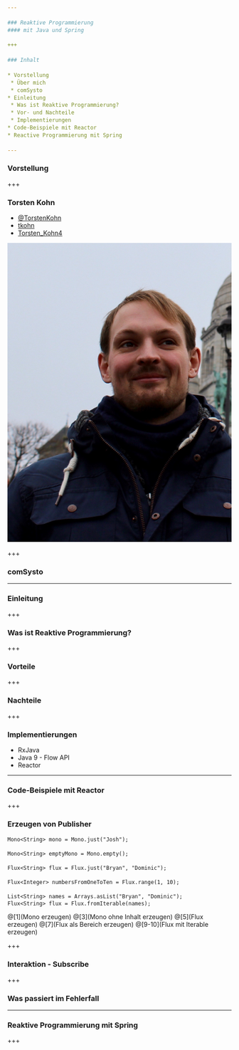 ```yaml
---

### Reaktive Programmierung 
#### mit Java und Spring

+++

### Inhalt

* Vorstellung
 * Über mich
 * comSysto
* Einleitung
 * Was ist Reaktive Programmierung?
 * Vor- und Nachteile
 * Implementierungen
* Code-Beispiele mit Reactor
* Reactive Programmierung mit Spring

---
```


### Vorstellung

+++

### Torsten Kohn

* <i class="fa fa-twitter-square"></i> [@TorstenKohn](https://twitter.com/TorstenKohn)
* <i class="fa fa-github-square"></i> [tkohn](https://github.com/tkohn)
* <i class="fa fa-xing-square"></i> [Torsten_Kohn4](https://www.xing.com/profile/Torsten_Kohn4)

<img class="profile-picture" src="/assets/profil_tk.jpg" alt="Profilbild von Torsten Kohn">

+++

### comSysto

---

### Einleitung

+++

### Was ist Reaktive Programmierung?

+++

### Vorteile

+++

### Nachteile

+++

### Implementierungen

* RxJava
* Java 9 - Flow API
* Reactor

---

### Code-Beispiele mit Reactor

+++

### Erzeugen von Publisher

```
Mono<String> mono = Mono.just("Josh");

Mono<String> emptyMono = Mono.empty();

Flux<String> flux = Flux.just("Bryan", "Dominic");

Flux<Integer> numbersFromOneToTen = Flux.range(1, 10);

List<String> names = Arrays.asList("Bryan", "Dominic");
Flux<String> flux = Flux.fromIterable(names);
```
@[1](Mono erzeugen)
@[3](Mono ohne Inhalt erzeugen)
@[5](Flux erzeugen)
@[7](Flux als Bereich erzeugen)
@[9-10](Flux mit Iterable erzeugen)

+++

### Interaktion - Subscribe

+++

### Was passiert im Fehlerfall

---

### Reaktive Programmierung mit Spring

+++

